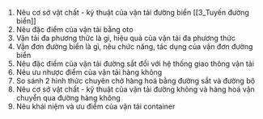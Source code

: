 1. Nêu cơ sở vật chất - kỹ thuật của vận tải đường biển
[[3_Tuyến đường biển]]
2. Nêu đặc điểm của vận tải bằng oto 
3. Vận tải đa phương thức là gì, hiệu quả của vận tải đa phương thức
4. Vận đơn đường biển là gì, nêu chức năng, tác dụng của vận đơn đường biển
5. Nêu đặc điểm của vận tải đường sắt đối với hệ thống giao thông vận tải
6. Nêu ưu nhược điểm của vận tải hàng không
7. So sánh 2 hình thức chuyên chở hàng hoá bằng đường sắt và đường bộ
8. Nêu cơ sở vật chất - kỹ thuật của vận tải đường không và hàng hoá vận chuyển qua đường hàng không
9. Nêu khái niệm và ưu điểm của vận tải container